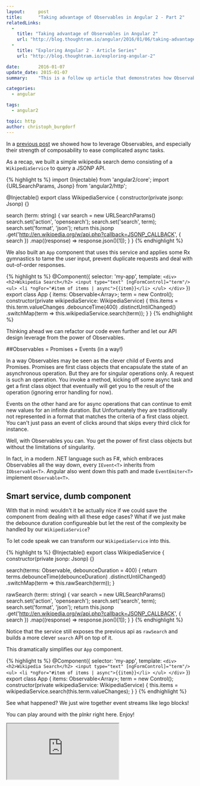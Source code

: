 ```yaml
---
layout:     post
title:      "Taking advantage of Observables in Angular 2 - Part 2"
relatedLinks:
  -
    title: "Taking advantage of Observables in Angular 2"
    url: "http://blog.thoughtram.io/angular/2016/01/06/taking-advantage-of-observables-in-angular2.html"
  -
    title: "Exploring Angular 2 - Article Series"
    url: "http://blog.thoughtram.io/exploring-angular-2"

date:       2016-01-07
update_date: 2015-01-07
summary:    "This is a follow up article that demonstrates how Observables can influence our API design."

categories:
  - angular

tags:
  - angular2

topic: http
author: christoph_burgdorf
---
```


In a [previous post](http://blog.thoughtram.io/angular/2016/01/06/taking-advantage-of-observables-in-angular2.html) we showed how to leverage Observables, and especially their strength of composability to ease complicated async tasks.

As a recap, we built a simple wikipedia search demo consisting of a `WikipediaService` to query a JSONP API.

{% highlight ts %}
import {Injectable} from 'angular2/core';
import {URLSearchParams, Jsonp} from 'angular2/http';

@Injectable()
export class WikipediaService {
  constructor(private jsonp: Jsonp) {}

  search (term: string) {
    var search = new URLSearchParams()
    search.set('action', 'opensearch');
    search.set('search', term);
    search.set('format', 'json');
    return this.jsonp
                .get('http://en.wikipedia.org/w/api.php?callback=JSONP_CALLBACK', { search })
                .map((response) => response.json()[1]);
  }
}
{% endhighlight %}

We also built an `App` component that uses this service and applies some Rx gymnastics to tame the user input, prevent duplicate requests and deal with out-of-order responses.

{% highlight ts %}
@Component({
  selector: 'my-app',
  template: `
    <div>
      <h2>Wikipedia Search</h2>
      <input type="text" [ngFormControl]="term"/>
      <ul>
        <li *ngFor="#item of items | async">{{item}}</li>
      </ul>
    </div>
  `
})
export class App {
  items: Observable<Array<string>>;
  term = new Control();
  constructor(private wikipediaService: WikipediaService) {
    this.items = this.term.valueChanges
                 .debounceTime(400)
                 .distinctUntilChanged()
                 .switchMap(term => this.wikipediaService.search(term));
  }
}
{% endhighlight %}

Thinking ahead we can refactor our code even further and let our API design leverage from the power of Observables.

##Observables = Promises + Events (in a way!)

In a way Observables may be seen as the clever child of Events and Promises. Promises are first class objects that encapsulate the state of an asynchronous operation. But they are for singular operations only. A request is such an operation. You invoke a method, kicking off some async task and get a first class object that eventually will get you to the result of the operation (ignoring error handling for now).

Events on the other hand are for async operations that can continue to emit new values for an infinite duration. But Unfortunately they are traditionally not represented in a format that matches the criteria of a first class object. You can't just pass an event of clicks around that skips every third click for instance.

Well, with Observables you can. You get the power of first class objects but without the limitations of singularity.

In fact, in a modern .NET language such as F#, which embraces Observables all the way down, every `IEvent<T>` inherits from `IObservable<T>`. Angular also went down this path and made `EventEmiter<T>` implement `Observable<T>`.

## Smart service, dumb component

With that in mind: wouldn't it be actually nice if we could save the component from dealing with all these edge cases? What if we just make the debounce duration configureable but let the rest of the complexity be handled by our `WikipediaService`?

To let code speak we can transform our `WikipediaService` into this.

{% highlight ts %}
@Injectable()
export class WikipediaService {
  constructor(private jsonp: Jsonp) {}

  search(terms: Observable<string>, debounceDuration = 400) {
    return terms.debounceTime(debounceDuration)
                .distinctUntilChanged()
                .switchMap(term => this.rawSearch(term));
  }

  rawSearch (term: string) {
    var search = new URLSearchParams()
    search.set('action', 'opensearch');
    search.set('search', term);
    search.set('format', 'json');
    return this.jsonp
                .get('http://en.wikipedia.org/w/api.php?callback=JSONP_CALLBACK', { search })
                .map((response) => response.json()[1]);
  }
}
{% endhighlight %}

Notice that the service still exposes the previous api as `rawSearch` and builds a more clever `search` API on top of it.

This dramatically simplifies our `App` component.

{% highlight ts %}
@Component({
  selector: 'my-app',
  template: `
    <div>
      <h2>Wikipedia Search</h2>
      <input type="text" [ngFormControl]="term"/>
      <ul>
        <li *ngFor="#item of items | async">{{item}}</li>
      </ul>
    </div>
  `
})
export class App {
  items: Observable<Array<string>>;
  term = new Control();
  constructor(private wikipediaService: WikipediaService) {
    this.items = wikipediaService.search(this.term.valueChanges);
  }
}
{% endhighlight %}

See what happened? We just wire together event streams like lego blocks!

You can play around with the plnkr right here. Enjoy!

<iframe src="http://embed.plnkr.co/GNi2FVAofVEzSUQ8kEYY/"></iframe>
